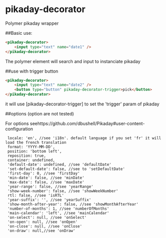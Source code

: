 pikaday-decorator
=================

Polymer pikaday wrapper


##Basic use:

```HTML
<pikaday-decorator>
    <input type="text" name="date1" />
</pikaday-decorator>
```

The polymer element will search and input to instanciate pikaday

##use with trigger button
```HTML
<pikaday-decorator>
    <input type="text" name="date2" />
    <button type="button" pikaday-decorator-trigger>pick</button>
</pikaday-decorator>
```

it will use [pikaday-decorator-trigger] to set the 'trigger' param of pikaday 

##options (option are not tested)
 
For options seehttps://github.com/dbushell/Pikaday#user-content-configuration

```CODE
 locale: 'en', //see 'i18n'. default language if you set 'fr' it will load the french translation
 format: 'YYYY-MM-DD',
 position: 'bottom left', 
 reposition: true,
 container: undefined,
 'default-date': undefined, //see 'defaultDate' 
 'set-default-date': false, //see to 'setDefaultDate'
 'first-day': 0, //see 'firstDay'
 'min-date': false, //see 'minDate'
 'max-date': false, //see 'maxDate'
 'year-range': false, //see 'yearRange'
 'show-week-number': false, //see 'showWeekNumber'
 rtl: false, //see 'isRTL'
 'year-suffix': '', //see 'yearSuffix'
 'show-month-after-year': false, //see 'showMonthAfterYear'
 'number-of-months': 1, //see 'numberOfMonths'
 'main-calendar': 'left', //see 'mainCalendar'
 'on-select': null, //see 'onSelect'
 'on-open': null, //see 'onOpen'
 'on-close': null, //see 'onClose'
 'on-draw': null,//see 'onDraw'
 ```